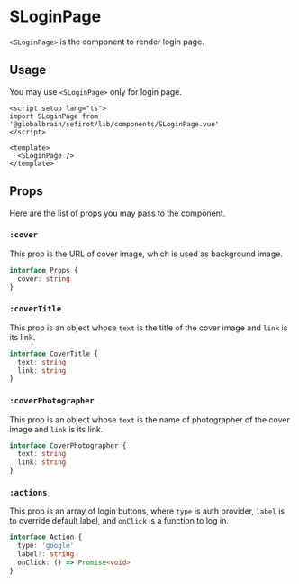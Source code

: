 # SLoginPage

`<SLoginPage>` is the component to render login page.

## Usage

You may use `<SLoginPage>` only for login page.

```vue
<script setup lang="ts">
import SLoginPage from '@globalbrain/sefirot/lib/components/SLoginPage.vue'
</script>

<template>
  <SLoginPage />
</template>
```

## Props

Here are the list of props you may pass to the component.

### `:cover`

This prop is the URL of cover image, which is used as background image.

```ts
interface Props {
  cover: string
}
```

### `:coverTitle`

This prop is an object whose `text` is the title of the cover image and `link` is its link.

```ts
interface CoverTitle {
  text: string
  link: string
}
```

### `:coverPhotographer`

This prop is an object whose `text` is the name of photographer of the cover image and `link` is its link.

```ts
interface CoverPhotographer {
  text: string
  link: string
}
```

### `:actions`

This prop is an array of login buttons,
where `type` is auth provider, `label` is to override default label, and `onClick` is a function to log in.

```ts
interface Action {
  type: 'google'
  label?: string
  onClick: () => Promise<void>
}
```
